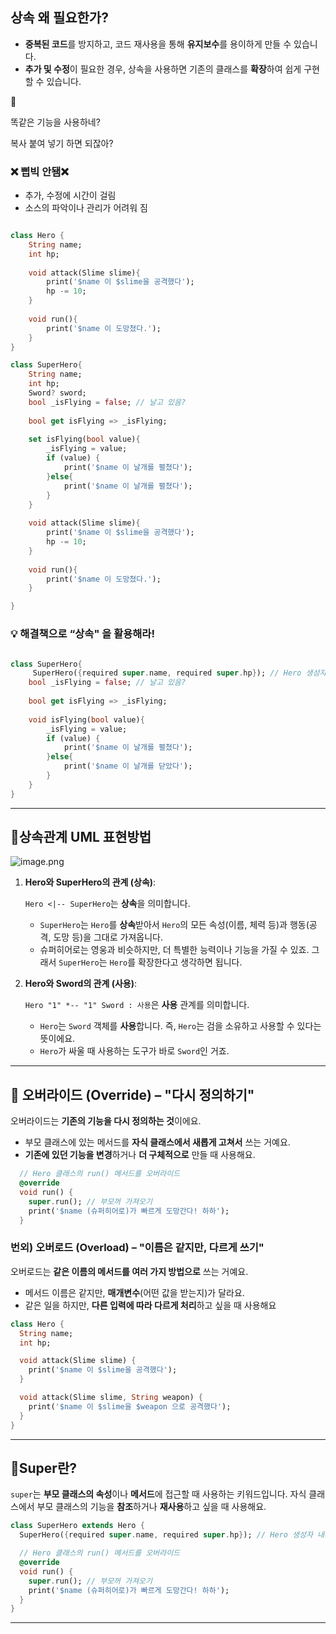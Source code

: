 ## **상속 왜 필요한가?**

- **중복된 코드**를 방지하고, 코드 재사용을 통해 **유지보수**를 용이하게 만들 수 있습니다.
- **추가 및 수정**이 필요한 경우, 상속을 사용하면 기존의 클래스를 **확장**하여 쉽게 구현할 수 있습니다.

<aside>
💭

똑같은 기능을 사용하네?

복사 붙여 넣기 하면 되잖아? 

### ❌ 삡빅 안됌❌

- 추가, 수정에 시간이 걸림
- 소스의 파악이나 관리가 어려워 짐
</aside>

```dart

class Hero {
	String name;
	int hp;
	
	void attack(Slime slime){
		print('$name 이 $slime을 공격했다');
		hp -= 10;
	}
	
	void run(){
		print('$name 이 도망쳤다.');
	}
}
```

```dart
class SuperHero{
	String name;
	int hp;
	Sword? sword;
	bool _isFlying = false; // 날고 있음?
	
	bool get isFlying => _isFlying;
	
	set isFlying(bool value){
		_isFlying = value; 
		if (value) {
			print('$name 이 날개를 펼쳤다');
		}else{
			print('$name 이 날개를 펼쳤다');
		}
	}
	
	void attack(Slime slime){
		print('$name 이 $slime을 공격했다');
		hp -= 10;
	}
	
	void run(){
		print('$name 이 도망쳤다.');
	}

}
```

### 💡 해결책으로 “상속" 을 활용해라!

```dart

class SuperHero{
	 SuperHero({required super.name, required super.hp}); // Hero 생성자 내려받음(필수!)
	bool _isFlying = false; // 날고 있음?
	
	bool get isFlying => _isFlying;
	
	void isFlying(bool value){
		_isFlying = value; 
		if (value) {
			print('$name 이 날개를 펼쳤다');
		}else{
			print('$name 이 날개를 닫았다');
		}
	}
}
```

---

## 📍상속관계 UML 표현방법

![image.png](attachment:997d7d65-0407-434f-8614-56091f1b398b:image.png)

1. **Hero와 SuperHero의 관계 (상속)**:
    
    `Hero <|-- SuperHero`는 **상속**을 의미합니다.
    
    - `SuperHero`는 `Hero`를 **상속**받아서 `Hero`의 모든 속성(이름, 체력 등)과 행동(공격, 도망 등)을 그대로 가져옵니다.
    - 슈퍼히어로는 영웅과 비슷하지만, 더 특별한 능력이나 기능을 가질 수 있죠. 그래서 `SuperHero`는 `Hero`를 확장한다고 생각하면 됩니다.
2. **Hero와 Sword의 관계 (사용)**:
    
    `Hero "1" *-- "1" Sword : 사용`은 **사용** 관계를 의미합니다.
    
    - `Hero`는 `Sword` 객체를 **사용**합니다. 즉, `Hero`는 검을 소유하고 사용할 수 있다는 뜻이에요.
    - `Hero`가 싸울 때 사용하는 도구가 바로 `Sword`인 거죠.

---

## 📍 오버라이드 (Override) – **"다시 정의하기"**

오버라이드는 **기존의 기능을 다시 정의하는 것**이에요.

- 부모 클래스에 있는 메서드를 **자식 클래스에서 새롭게 고쳐서** 쓰는 거예요.
- **기존에 있던 기능을 변경**하거나 **더 구체적으로** 만들 때 사용해요.

```dart
  // Hero 클래스의 run() 메서드를 오버라이드
  @override
  void run() {
    super.run(); // 부모꺼 가져오기
    print('$name (슈퍼히어로)가 빠르게 도망간다! 하하');
  }
```

### 번외) 오버로드 (Overload) – **"이름은 같지만, 다르게 쓰기"**

오버로드는 **같은 이름의 메서드를 여러 가지 방법으로** 쓰는 거예요.

- 메서드 이름은 같지만, **매개변수**(어떤 값을 받는지)가 달라요.
- 같은 일을 하지만, **다른 입력에 따라 다르게 처리**하고 싶을 때 사용해요

```dart
class Hero {
  String name;
  int hp;

  void attack(Slime slime) {
    print('$name 이 $slime을 공격했다');
  }

  void attack(Slime slime, String weapon) {
    print('$name 이 $slime을 $weapon 으로 공격했다');
  }
}
```

---

## 📍Super란?

`super`는 **부모 클래스의 속성**이나 **메서드**에 접근할 때 사용하는 키워드입니다. 자식 클래스에서 부모 클래스의 기능을 **참조**하거나 **재사용**하고 싶을 때 사용해요.

```dart
class SuperHero extends Hero {
  SuperHero({required super.name, required super.hp}); // Hero 생성자 내려받음(필수!)

  // Hero 클래스의 run() 메서드를 오버라이드
  @override
  void run() {
    super.run(); // 부모꺼 가져오기
    print('$name (슈퍼히어로)가 빠르게 도망간다! 하하');
  }
}
```

---
